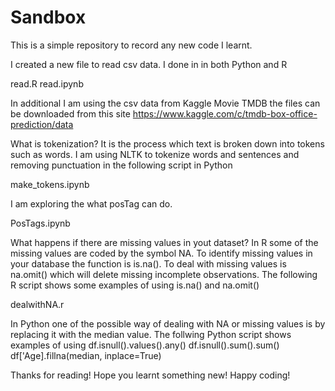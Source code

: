 # Sandbox
This is a simple repository to record any new code I learnt.

I created a new file to read csv data.
I done in in both Python and R

read.R
read.ipynb

In additional I am using the csv data from Kaggle Movie TMDB
the files can be downloaded from this site 
https://www.kaggle.com/c/tmdb-box-office-prediction/data


What is tokenization? It is the process which text is broken down into tokens such as words. I am using NLTK to tokenize words and sentences and removing punctuation in the following script in Python

make_tokens.ipynb

I am exploring the what posTag can do.

PosTags.ipynb

What happens if there are missing values in yout dataset? In R some of the missing values are coded by the symbol NA. To identify missing values in your database the function is is.na(). To deal with missing values is na.omit() which will delete missing incomplete observations. The following R script shows some examples of using is.na() and na.omit()

dealwithNA.r

In Python one of the possible way of dealing with NA or missing values is by replacing it with the median value. The follwing Python script shows examples of using 
df.isnull().values().any()
df.isnull().sum().sum()
df['Age].fillna(median, inplace=True)

Thanks for reading! Hope you learnt something new! Happy coding!




